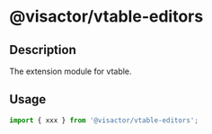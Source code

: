 # @visactor/vtable-editors

## Description

The extension module for vtable.

## Usage

```typescript
import { xxx } from '@visactor/vtable-editors';
```
